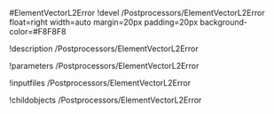 <!-- MOOSE Object Documentation Stub: Remove this when content is added. -->
#ElementVectorL2Error
!devel /Postprocessors/ElementVectorL2Error float=right width=auto margin=20px padding=20px background-color=#F8F8F8

!description /Postprocessors/ElementVectorL2Error

!parameters /Postprocessors/ElementVectorL2Error

!inputfiles /Postprocessors/ElementVectorL2Error

!childobjects /Postprocessors/ElementVectorL2Error
